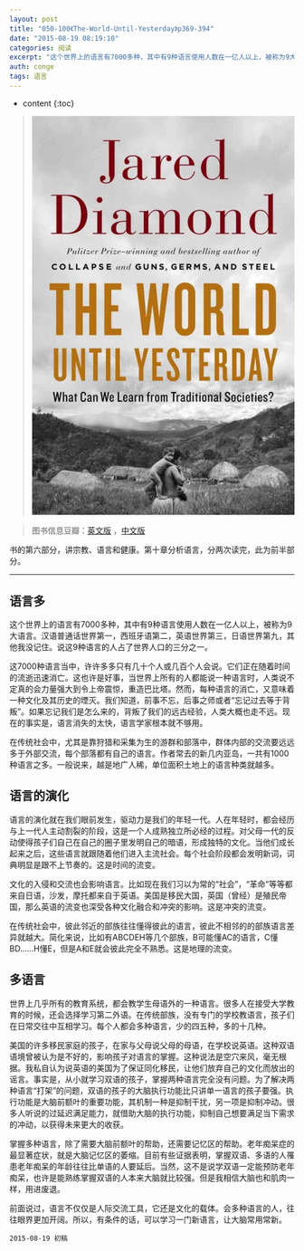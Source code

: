 ```yaml
---
layout: post
title: "050-100《The-World-Until-Yesterday》p369-394"
date: "2015-08-19 08:19:10"
categories: 阅读
excerpt: "这个世界上的语言有7000多种，其中有9种语言使用人数在一亿人以上，被称为9大语言。汉语普通话世界第一，西班牙语第二，英语世界第三，日语世界第九，其他我没记住。说这9种语言的人占了世界人口的三分之一..."
auth: conge
tags: 语言
---
```

* content
{:toc}

> ![the-world-until-yesterday-cover](/assets/images/阅读/118382-16b95d8066e4737a.jpg)

> 图书信息豆瓣：[英文版](http://book.douban.com/subject/10955437/) ，[中文版](http://book.douban.com/subject/25908573/)

书的第六部分，讲宗教、语言和健康。第十章分析语言，分两次读完，此为前半部分。

----

## 语言多

这个世界上的语言有7000多种，其中有9种语言使用人数在一亿人以上，被称为9大语言。汉语普通话世界第一，西班牙语第二，英语世界第三，日语世界第九，其他我没记住。说这9种语言的人占了世界人口的三分之一。

这7000种语言当中，许许多多只有几十个人或几百个人会说。它们正在随着时间的流逝迅速消亡。这也许是好事，当世界上所有的人都能说一种语言时，人类说不定真的会力量强大到令上帝震惊，重造巴比塔。然而，每种语言的消亡，又意味着一种文化及其历史的堙灭。我们知道，前事不忘，后事之师或者“忘记过去等于背叛”。如果忘记我们是怎么来的，背叛了我们的远古经验，人类大概也走不远。现在的事实是，语言消失的太快，语言学家根本就不够用。

在传统社会中，尤其是靠狩猎和采集为生的游群和部落中，群体内部的交流要远远多于外部交流，每个部落都有自己的语言。作者常去的新几内亚岛，一共有1000种语言之多。一般说来，越是地广人稀，单位面积土地上的语言种类就越多。

## 语言的演化

语言的演化就在我们眼前发生，驱动力是我们的年轻一代。人在年轻时，都会经历与上一代人主动割裂的阶段，这是一个人成熟独立所必经的过程。对父母一代的反动使得孩子们自己在自己的圈子里发明自己的暗语，形成独特的文化。当他们成长起来之后，这些语言就跟随着他们进入主流社会。每个社会阶段都会发明新词，词典明显是跟不上节奏的。这是时间的流变。

文化的入侵和交流也会影响语言。比如现在我们习以为常的“社会”，“革命”等等都来自日语，沙发，摩托都来自于英语。美国是移民大国，英国（曾经）是殖民帝国，那么英语的流变也深受各种文化融合和冲突的影响。这是冲突的流变。

在传统社会中，彼此邻近的部族往往懂得彼此的语言，彼此不相邻的的部族语言差异就越大。简化来说，比如有ABCDEH等几个部族，B可能懂AC的语言，C懂BD……H懂E，但是A和E就会彼此完全不熟悉。这是地理的流变。

## 多语言

世界上几乎所有的教育系统，都会教学生母语外的一种语言。很多人在接受大学教育的时候，还会选择学习第二外语。在传统部族，没有专门的学校教语言，孩子们在日常交往中互相学习。每个人都会多种语言，少的四五种，多的十几种。

美国的许多移民家庭的孩子，在家与父母说父母的母语，在学校说英语。这种双语语境曾被认为是不好的，影响孩子对语言的掌握。这种说法是空穴来风，毫无根据。我私自认为说英语的美国为了保证同化移民，让他们放弃自己的文化而放出的谣言。事实是，从小就学习双语的孩子，掌握两种语言完全没有问题。为了解决两种语言“打架”的问题，双语的孩子的大脑执行功能比只讲单一语言的孩子要强。执行功能是大脑前额叶的重要功能，其机制一种是抑制干扰，另一项是抑制冲动。很多人听说的过延迟满足能力，就借助大脑的执行功能，抑制自己想要满足当下需求的冲动，以获得未来更大的收获。

掌握多种语言，除了需要大脑前额叶的帮助，还需要记忆区的帮助。老年痴呆症的最显著症状，就是大脑记忆区的萎缩。目前有些证据表明，掌握双语、多语的人罹患老年痴呆的年龄往往比单语的人要延后。当然，这不是说学双语一定能预防老年痴呆，也许是能熟练掌握双语的人本来大脑就比较强。但是我相信大脑也和肌肉一样，用进废退。

前面说过，语言不仅仅是人际交流工具，它还是文化的载体。会多种语言的人，往往眼界更加开阔。所以，有条件的话，可以学习一门新语言，让大脑常用常新。

```
2015-08-19 初稿
```
